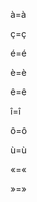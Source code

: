 
à=&agrave;

ç=&ccedil;

é=&eacute;

è=&egrave;

ê=&ecirc;

î=&icirc;


ô=&ocirc;

ù=&ugrave;

«=&laquo;

»=&raquo;

